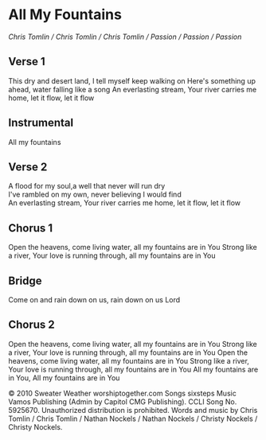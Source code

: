 # All My Fountains
*Chris Tomlin / Chris Tomlin / Chris Tomlin / Passion / Passion / Passion*

## Verse 1
This dry and desert land, I tell myself keep walking on
Here's something up ahead, water falling like a song
An everlasting stream, Your river carries me home, let it flow, let it flow

## Instrumental
All my fountains

## Verse 2
A flood for my soul,a well that never will run dry  
I've rambled on my own, never believing I would find  
An everlasting stream, Your river carries me home, let it flow, let it flow  

## Chorus 1
Open the heavens, come living water, all my fountains are in You
Strong like a river, Your love is running through, all my fountains are in You

## Bridge 
Come on and rain down on us, rain down on us Lord

## Chorus 2
Open the heavens, come living water, all my fountains are in You
Strong like a river, Your love is running through, all my fountains are in You
Open the heavens, come living water, all my fountains are in You
Strong like a river, Your love is running through, all my fountains are in You
All my fountains are in You, All my fountains are in You

© 2010 Sweater Weather worshiptogether.com Songs sixsteps Music Vamos Publishing (Admin by Capitol CMG Publishing). CCLI Song No. 5925670. Unauthorized distribution is prohibited. Words and music by Chris Tomlin / Chris Tomlin / Nathan Nockels / Nathan Nockels / Christy Nockels / Christy Nockels. 
